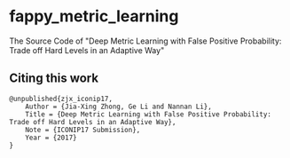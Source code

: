 # fappy_metric_learning
The Source Code of "Deep Metric Learning with False Positive Probability: Trade off Hard Levels in an Adaptive Way"

## Citing this work 

    @unpublished{zjx_iconip17,  
        Author = {Jia-Xing Zhong, Ge Li and Nannan Li},  
        Title = {Deep Metric Learning with False Positive Probability: Trade off Hard Levels in an Adaptive Way},  
        Note = {ICONIP17 Submission},  
        Year = {2017}  
    }
